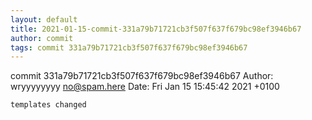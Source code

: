 ```yaml
---
layout: default
title: 2021-01-15-commit-331a79b71721cb3f507f637f679bc98ef3946b67
author: commit
tags: commit 331a79b71721cb3f507f637f679bc98ef3946b67
---
```


commit 331a79b71721cb3f507f637f679bc98ef3946b67
Author: wryyyyyyyy <no@spam.here>
Date:   Fri Jan 15 15:45:42 2021 +0100

    templates changed
